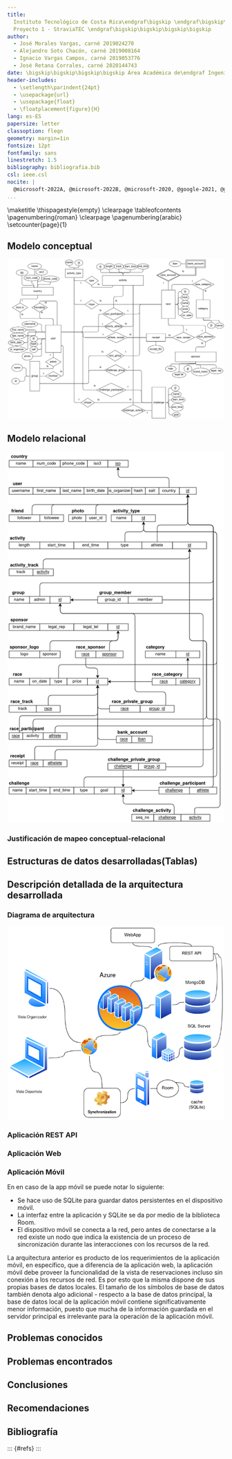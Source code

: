 ```yaml
---
title:
  Instituto Tecnológico de Costa Rica\endgraf\bigskip \endgraf\bigskip\bigskip\
  Proyecto 1 - StraviaTEC \endgraf\bigskip\bigskip\bigskip\bigskip
author:
  - José Morales Vargas, carné 2019024270
  - Alejandro Soto Chacón, carné 2019008164
  - Ignacio Vargas Campos, carné 2019053776
  - José Retana Corrales, carné 2020144743
date: \bigskip\bigskip\bigskip\bigskip Área Académica de\endgraf Ingeniería en Computadores \endgraf\bigskip\bigskip\ Bases de Datos \endgraf  (CE3101) \endgraf\bigskip\bigskip Profesor Marco Rivera Meneses \endgraf\vfill  Semestre I 2022
header-includes:
  - \setlength\parindent{24pt}
  - \usepackage{url}
  - \usepackage{float}
  - \floatplacement{figure}{H}
lang: es-ES
papersize: letter
classoption: fleqn
geometry: margin=1in
fontsize: 12pt
fontfamily: sans
linestretch: 1.5
bibliography: bibliografia.bib
csl: ieee.csl
nocite: | 
  @microsoft-2022A, @microsoft-2022B, @microsoft-2020, @google-2021, @google-2022, @elmasri-2016, @unknown-author-2021, @android-room
...
```


\maketitle
\thispagestyle{empty}
\clearpage
\tableofcontents
\pagenumbering{roman}
\clearpage
\pagenumbering{arabic}
\setcounter{page}{1}

## Modelo conceptual

![Diagrama de modelo conceptual](imgs/diagramas-Conceptual.png)

## Modelo relacional

![Diagrama de modelo relacional](imgs/diagramas-Relacional.png)

### Justificación de mapeo conceptual-relacional


## Estructuras de datos desarrolladas(Tablas)

## Descripción detallada de la arquitectura desarrollada

### Diagrama de arquitectura

![Diagrama de Arquitectura](imgs/diagramas-Arquitectura.png)

### Aplicación REST API

### Aplicación Web

### Aplicación Móvil

En en caso de la app móvil se puede notar lo siguiente:

- Se hace uso de SQLite para guardar datos persistentes en el dispositivo móvil.
- La interfaz entre la aplicación y SQLite se da por medio de la biblioteca Room.
- El dispositivo móvil se conecta a la red, pero antes de conectarse a la red existe un nodo que indica la existencia de un proceso de sincronización durante las interacciones con los recursos de la red.

La arquitectura anterior es producto de los requerimientos de la aplicación móvil, en específico, que a diferencia de la aplicación web, la aplicación móvil debe proveer la funcionalidad de la vista de reservaciones incluso sin conexión a los recursos de red. Es por esto que la misma dispone de sus propias bases de datos locales. El tamaño de los símbolos de base de datos también denota algo adicional - respecto a la base de datos principal, la base de datos local de la aplicación móvil contiene significativamente menor información, puesto que mucha de la información guardada en el servidor principal es irrelevante para la operación de la aplicación móvil.

## Problemas conocidos

## Problemas encontrados

## Conclusiones

## Recomendaciones

## Bibliografía

::: {#refs}
:::

